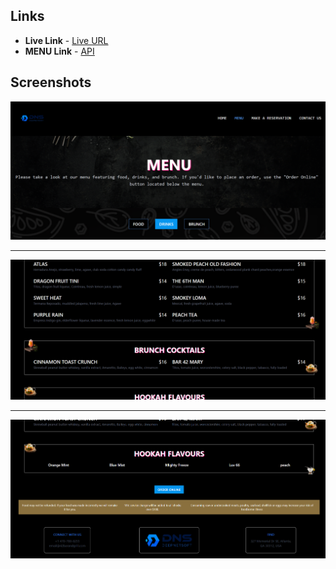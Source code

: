 ## Links

- **Live Link** - [Live URL](https://bars-ngrills-deepnet.vercel.app/)
- **MENU Link** - [API](https://backend-barsngrills-deepnet.onrender.com/api/menu)


## Screenshots

![screenshot-1](screenshots/img1.png)

---

![screenshot-1](screenshots/img2.png)

---

![screenshot-1](screenshots/img3.png)
